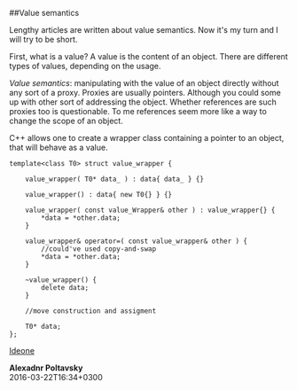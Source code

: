   
##Value semantics

  Lengthy articles are written about value semantics. Now it's my turn and I will try to be short.

  First, what is a value? A value is the content of an object. There are different types of values,
  depending on the usage.

  *Value semantics*: manipulating with the value of an object directly without any sort of a proxy.
  Proxies are usually pointers. Although you could some up with other sort of addressing the object.
  Whether references are such proxies too is questionable. To me references seem more like a way 
  to change the scope of an object.
  
  C++ allows one to create a wrapper class containing a pointer to an object, that will behave as
  a value.

    
    template<class T0> struct value_wrapper {

        value_wrapper( T0* data_ ) : data{ data_ } {}

        value_wrapper() : data{ new T0{} } {}

        value_wrapper( const value_Wrapper& other ) : value_wrapper{} {
            *data = *other.data;
        }

        value_wrapper& operator=( const value_wrapper& other ) { 
            //could've used copy-and-swap
            *data = *other.data;
        }

        ~value_wrapper() {
            delete data;
        }

        //move construction and assigment

        T0* data;
    };


  [Ideone](http://ideone.com/FBaLtw)


  **Alexadnr Poltavsky**  
  2016-03-22T16:34+0300

